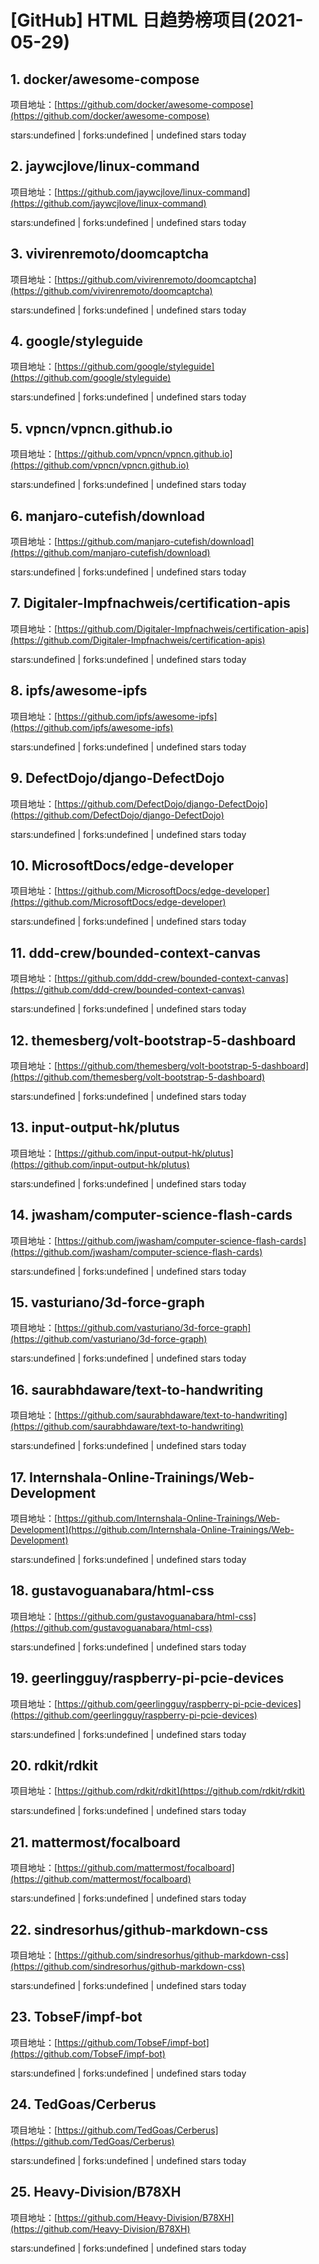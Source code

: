 # [GitHub] HTML 日趋势榜项目(2021-05-29)

## 1. docker/awesome-compose 

项目地址：[https://github.com/docker/awesome-compose](https://github.com/docker/awesome-compose)

stars:undefined | forks:undefined | undefined stars today 



## 2. jaywcjlove/linux-command 

项目地址：[https://github.com/jaywcjlove/linux-command](https://github.com/jaywcjlove/linux-command)

stars:undefined | forks:undefined | undefined stars today 



## 3. vivirenremoto/doomcaptcha 

项目地址：[https://github.com/vivirenremoto/doomcaptcha](https://github.com/vivirenremoto/doomcaptcha)

stars:undefined | forks:undefined | undefined stars today 



## 4. google/styleguide 

项目地址：[https://github.com/google/styleguide](https://github.com/google/styleguide)

stars:undefined | forks:undefined | undefined stars today 



## 5. vpncn/vpncn.github.io 

项目地址：[https://github.com/vpncn/vpncn.github.io](https://github.com/vpncn/vpncn.github.io)

stars:undefined | forks:undefined | undefined stars today 



## 6. manjaro-cutefish/download 

项目地址：[https://github.com/manjaro-cutefish/download](https://github.com/manjaro-cutefish/download)

stars:undefined | forks:undefined | undefined stars today 



## 7. Digitaler-Impfnachweis/certification-apis 

项目地址：[https://github.com/Digitaler-Impfnachweis/certification-apis](https://github.com/Digitaler-Impfnachweis/certification-apis)

stars:undefined | forks:undefined | undefined stars today 



## 8. ipfs/awesome-ipfs 

项目地址：[https://github.com/ipfs/awesome-ipfs](https://github.com/ipfs/awesome-ipfs)

stars:undefined | forks:undefined | undefined stars today 



## 9. DefectDojo/django-DefectDojo 

项目地址：[https://github.com/DefectDojo/django-DefectDojo](https://github.com/DefectDojo/django-DefectDojo)

stars:undefined | forks:undefined | undefined stars today 



## 10. MicrosoftDocs/edge-developer 

项目地址：[https://github.com/MicrosoftDocs/edge-developer](https://github.com/MicrosoftDocs/edge-developer)

stars:undefined | forks:undefined | undefined stars today 



## 11. ddd-crew/bounded-context-canvas 

项目地址：[https://github.com/ddd-crew/bounded-context-canvas](https://github.com/ddd-crew/bounded-context-canvas)

stars:undefined | forks:undefined | undefined stars today 



## 12. themesberg/volt-bootstrap-5-dashboard 

项目地址：[https://github.com/themesberg/volt-bootstrap-5-dashboard](https://github.com/themesberg/volt-bootstrap-5-dashboard)

stars:undefined | forks:undefined | undefined stars today 



## 13. input-output-hk/plutus 

项目地址：[https://github.com/input-output-hk/plutus](https://github.com/input-output-hk/plutus)

stars:undefined | forks:undefined | undefined stars today 



## 14. jwasham/computer-science-flash-cards 

项目地址：[https://github.com/jwasham/computer-science-flash-cards](https://github.com/jwasham/computer-science-flash-cards)

stars:undefined | forks:undefined | undefined stars today 



## 15. vasturiano/3d-force-graph 

项目地址：[https://github.com/vasturiano/3d-force-graph](https://github.com/vasturiano/3d-force-graph)

stars:undefined | forks:undefined | undefined stars today 



## 16. saurabhdaware/text-to-handwriting 

项目地址：[https://github.com/saurabhdaware/text-to-handwriting](https://github.com/saurabhdaware/text-to-handwriting)

stars:undefined | forks:undefined | undefined stars today 



## 17. Internshala-Online-Trainings/Web-Development 

项目地址：[https://github.com/Internshala-Online-Trainings/Web-Development](https://github.com/Internshala-Online-Trainings/Web-Development)

stars:undefined | forks:undefined | undefined stars today 



## 18. gustavoguanabara/html-css 

项目地址：[https://github.com/gustavoguanabara/html-css](https://github.com/gustavoguanabara/html-css)

stars:undefined | forks:undefined | undefined stars today 



## 19. geerlingguy/raspberry-pi-pcie-devices 

项目地址：[https://github.com/geerlingguy/raspberry-pi-pcie-devices](https://github.com/geerlingguy/raspberry-pi-pcie-devices)

stars:undefined | forks:undefined | undefined stars today 



## 20. rdkit/rdkit 

项目地址：[https://github.com/rdkit/rdkit](https://github.com/rdkit/rdkit)

stars:undefined | forks:undefined | undefined stars today 



## 21. mattermost/focalboard 

项目地址：[https://github.com/mattermost/focalboard](https://github.com/mattermost/focalboard)

stars:undefined | forks:undefined | undefined stars today 



## 22. sindresorhus/github-markdown-css 

项目地址：[https://github.com/sindresorhus/github-markdown-css](https://github.com/sindresorhus/github-markdown-css)

stars:undefined | forks:undefined | undefined stars today 



## 23. TobseF/impf-bot 

项目地址：[https://github.com/TobseF/impf-bot](https://github.com/TobseF/impf-bot)

stars:undefined | forks:undefined | undefined stars today 



## 24. TedGoas/Cerberus 

项目地址：[https://github.com/TedGoas/Cerberus](https://github.com/TedGoas/Cerberus)

stars:undefined | forks:undefined | undefined stars today 



## 25. Heavy-Division/B78XH 

项目地址：[https://github.com/Heavy-Division/B78XH](https://github.com/Heavy-Division/B78XH)

stars:undefined | forks:undefined | undefined stars today 



